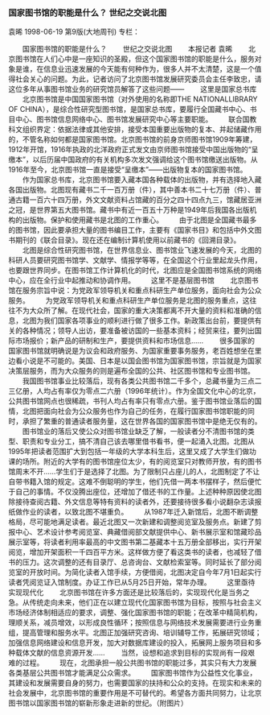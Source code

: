 ### 国家图书馆的职能是什么？  世纪之交说北图
袁晞
1998-06-19
第9版(大地周刊)
专栏：

　　国家图书馆的职能是什么？
　　世纪之交说北图
　　本报记者  袁晞
　　北京图书馆在人们心中是一座知识的圣殿，但这个国家图书馆的职能是什么，服务对象是谁，在信息业迅速发展的今天能有何种作为，很多人并不太清楚，这是一个值得社会关心的问题。为此，记者访问了北京图书馆发展研究委员会主任李致忠，请这位多年从事图书馆业务的研究馆员解答了这些问题——
　　这里是国家总书库
　　北京图书馆是中国国家图书馆（对外使用的名称即THE NATIONALLIBRARY OF CHINA），是综合性研究型图书馆，是国家总书库，要履行全国藏书中心、书目中心、图书馆信息网络中心、图书馆发展研究中心等主要职能。
　　联合国教科文组织界定：依据法律或其他安排，接受本国重要出版物的复本、并起储藏作用的，不管名称如何都是国家图书馆。北京图书馆的前身京师图书馆1909年筹建，1912年开馆，1916年执政的北洋政府正式发文由京师图书馆接受中国出版物的“呈缴本”，以后历届中国政府的有关机构多次发文强调给这个图书馆缴送出版物。从1916年至今，北京图书馆一直是接受“呈缴本”——出版物复本的国家图书馆。
　　作为国家总书库，北京图书馆要入藏本国各种载体的出版物，并有选择地入藏各国出版物。北图现有藏书二千一百万册（件），其中善本书二十七万册（件）、普通古籍一百六十四万册，外文文献资料占馆藏的百分之四十四点九三，馆藏居亚洲之冠，是世界第五大图书馆。藏书中有近一百五十万种是1949年后我国各出版机构的出版物。保护和使用藏书是北图的工作重心。
　　由于北图是全国藏书最多的图书馆，因此要承担大量的图书编目工作，主要有《国家书目》和包括中外文图书期刊的《联合目录》。现在还在编制计算机使用以前藏书的《回溯目录》。
　　北图是综合性研究图书馆，在世界信息业、图书馆业飞速发展的今天，北图的科研人员要研究图书馆学、文献学、情报学等等，在全国这个行业里起龙头作用，也要跟世界同步。在图书馆工作计算机化的时代，北图应是全国图书馆系统的网络中心，应在全行业中起推动和协调作用。
　　这里不是基层图书馆
　　北京图书馆在服务宗旨中说：为党政军领导机关和重点科研生产单位服务，面向社会为公众服务。
　　为党政军领导机关和重点科研生产单位服务是北图的服务重点，这往往不为大众所了解。在现代社会，国家的重大决策都离不开大量的资料和准确的信息，北图为我们国家各项事业的顺利进行做了很多工作。新政策出台前，要提供有关的各种情况；领导人出访，要准备被访国的一些基本资料；经贸来往，要列出国际市场报价；新产品的研制和生产，要提供资料和市场信息……
　　很多国家的国家图书馆就明确说是为议会和政府服务、为国家重要事务服务，老百姓想坐在里边看小说是不可能的。美国、日本是以国会图书馆为国家图书馆，宗旨就是为国家决策层服务，而为大众服务的则是遍布全国的公共、社区图书馆和专业图书馆。
　　我国图书馆事业比较落后，现有各类公共图书馆二千多个，总藏书量为三点二三亿册，人均占有率仅为零点二六册（1996年统计）。作为全国文化中心的北京，公共图书馆网点也很稀疏，书刊人均占有率只有零点六册。鉴于图书馆业落后的国情，北图把面向社会为公众服务也作为自己的任务，在履行国家图书馆职能的同时，承担了繁重的普通读者服务量，这在世界各国的国家图书馆中是绝无仅有的。
　　图书馆业的落后又使公众对图书馆业缺乏了解，一般读者分不清图书馆的类型、职责和专业分工，搞不清自己该去哪里借书看书，便一起涌入北图。北图从1995年把读者范围扩大到包括一年级的大学本科生后，这里又成了大学生们做功课的场所。附近的大学有的图书馆座位太少，有的阅览室只对教师开放，有的图书馆周末不开……学生们于是选择了北图。为了限制只占座儿的人，北图制定了不让自带书籍入馆的规定。这难不倒聪明的学生，他们先借一两本书摆样子，然后便忙于自己的事情。不仅没腾出座位，还增加了借还书的工作量。上述种种原因使北图除接待查阅古籍、外文信息等特有资料的读者外，还要接待很多看小说翻杂志读报纸做作业的读者，以致北图不堪重负。
　　从1987年迁入新馆后，北图不断调整格局，尽可能地满足读者。最近北图又一次新建和调整阅览室及服务点。新建了剪报中心、艺术设计参考阅览室、典藏借阅部文献提供中心、新书展示室和馆藏珍品展示室等，将读者利用率最高的中文图书第二基藏本十五万册全部移出，实行开架阅览，增加开架面积一千四百平方米。这样做方便了看这类书的读者，也减轻了借书的压力。这次调整的还有目录厅、总咨询台、文献检索室等。同时延长了部分阅览室的开放时间。为简化读者入馆手续，方便借阅，北图决定自今年7月1日起实行读者凭阅览证入馆制度。办证工作已从5月25日开始，常年办理。
　　这里亟待实现现代化
　　北京图书馆在许多方面还是比较落后的，实现现代化是当务之急。从传统走向未来，他们正在以建立现代化国家图书馆为目标，按照与社会主义市场经济体制相适应的要求，调整、强化国家图书馆的职能；在改革中精简机构，理顺关系，减员增效，以形成良性循环；按照信息与网络技术发展需要进行业务重组，提高管理和服务水平。北图正加强研究咨询、培训辅导工作，拓展研究领域；加强信息网络建设和信息开发，加大对数据库建设的投入，拓展网上服务项目和多种载体文献的信息资源开发……
　　当然，设想和追求到目标的实现尚有一段艰难的过程。
　　现在，北图承担一般公共图书馆的职能过多，其实只有大力发展各类基层公共图书馆才能满足公众需求。
　　国家图书馆作为公益性文化事业，其建设和发展需要自身的努力，也需要国家的扶持和公众的支持。在现实和未来的社会发展中，北京图书馆的重要作用是不可替代的。希望各方面共同努力，让北京图书馆以国家图书馆的崭新形象走进新的世纪。（附图片）
